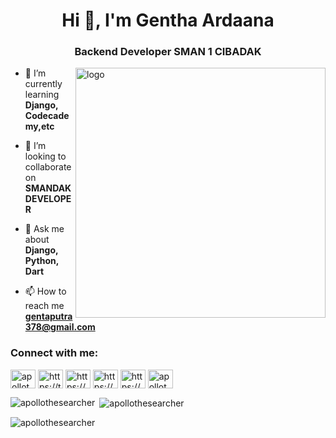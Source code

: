 <h1 align="center">Hi 👋, I'm Gentha Ardaana</h1>
<h3 align="center">Backend Developer SMAN 1 CIBADAK</h3>
<img align="right" alt="logo" width="400" src="https://avatars.githubusercontent.com/u/99478967?v=4">

- 🌱 I’m currently learning **Django, Codecademy,etc**

- 👯 I’m looking to collaborate on **SMANDAK DEVELOPER**

- 💬 Ask me about **Django, Python, Dart**

- 📫 How to reach me **gentaputra378@gmail.com**

<h3 align="left">Connect with me:</h3>
<p align="left">
<a href="https://dev.to/apollothesearcher" target="blank"><img align="center" src="https://raw.githubusercontent.com/rahuldkjain/github-profile-readme-generator/master/src/images/icons/Social/devto.svg" alt="apollothesearcher" height="30" width="40" /></a>
<a href="https://twitter.com/https://twitter.com/ardanagentha" target="blank"><img align="center" src="https://raw.githubusercontent.com/rahuldkjain/github-profile-readme-generator/master/src/images/icons/Social/twitter.svg" alt="https://twitter.com/ardanagentha" height="30" width="40" /></a>
<a href="https://linkedin.com/in/https://www.linkedin.com/in/genthaardaana/" target="blank"><img align="center" src="https://raw.githubusercontent.com/rahuldkjain/github-profile-readme-generator/master/src/images/icons/Social/linked-in-alt.svg" alt="https://www.linkedin.com/in/genthaardaana/" height="30" width="40" /></a>
<a href="https://instagram.com/https://www.instagram.com/gen_ardana/" target="blank"><img align="center" src="https://raw.githubusercontent.com/rahuldkjain/github-profile-readme-generator/master/src/images/icons/Social/instagram.svg" alt="https://www.instagram.com/gen_ardana/" height="30" width="40" /></a>
<a href="https://www.hackerrank.com/https://www.hackerrank.com/gentha_ardaana" target="blank"><img align="center" src="https://raw.githubusercontent.com/rahuldkjain/github-profile-readme-generator/master/src/images/icons/Social/hackerrank.svg" alt="https://www.hackerrank.com/gentha_ardaana" height="30" width="40" /></a>
<a href="https://codeforces.com/profile/apollothesearcher" target="blank"><img align="center" src="https://raw.githubusercontent.com/rahuldkjain/github-profile-readme-generator/master/src/images/icons/Social/codeforces.svg" alt="apollothesearcher" height="30" width="40" /></a>
</p>

<p><img align="left" src="https://github-readme-stats.vercel.app/api/top-langs?username=apollothesearcher&show_icons=true&locale=en&layout=compact" alt="apollothesearcher" /></p>

<p>&nbsp;<img align="center" src="https://github-readme-stats.vercel.app/api?username=apollothesearcher&show_icons=true&locale=en" alt="apollothesearcher" /></p>

<p><img align="center" src="https://github-readme-streak-stats.herokuapp.com/?user=apollothesearcher&" alt="apollothesearcher" /></p>
